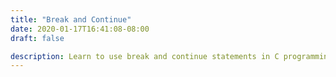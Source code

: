 ```yaml
---
title: "Break and Continue"
date: 2020-01-17T16:41:08-08:00
draft: false

description: Learn to use break and continue statements in C programming.
---
```


